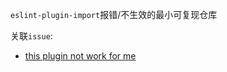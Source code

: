 `eslint-plugin-import`报错/不生效的最小可复现仓库

关联`issue`:
- [this plugin not work for me](https://github.com/import-js/eslint-plugin-import/issues/2927)